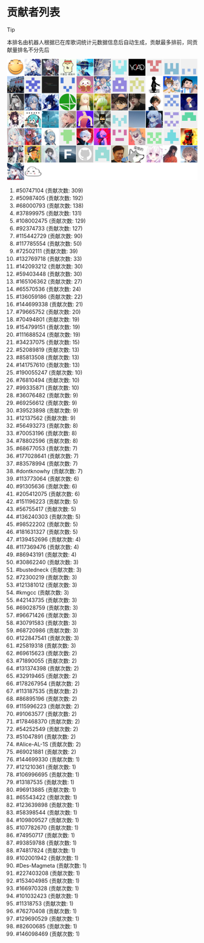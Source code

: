 # 贡献者列表

> [!TIP]
> 本排名由机器人根据已在库歌词统计元数据信息后自动生成，贡献最多排前，同贡献量排名不分先后

![贡献者头像画廊](./CONTRIBUTORS.svg)

1. #50747104 (贡献次数: 309)
2. #50987405 (贡献次数: 192)
3. #68000793 (贡献次数: 138)
4. #37899975 (贡献次数: 131)
5. #108002475 (贡献次数: 129)
6. #92374733 (贡献次数: 127)
7. #115442729 (贡献次数: 90)
8. #117785554 (贡献次数: 50)
9. #72502111 (贡献次数: 39)
10. #132769718 (贡献次数: 33)
11. #142093212 (贡献次数: 30)
12. #59403448 (贡献次数: 30)
13. #165106362 (贡献次数: 27)
14. #65570536 (贡献次数: 24)
15. #136059186 (贡献次数: 22)
16. #144699338 (贡献次数: 21)
17. #79665752 (贡献次数: 20)
18. #70494801 (贡献次数: 19)
19. #154799151 (贡献次数: 19)
20. #111688524 (贡献次数: 19)
21. #34237075 (贡献次数: 15)
22. #52089819 (贡献次数: 13)
23. #85813508 (贡献次数: 13)
24. #141757610 (贡献次数: 13)
25. #190055247 (贡献次数: 10)
26. #76810494 (贡献次数: 10)
27. #99335871 (贡献次数: 10)
28. #36076482 (贡献次数: 9)
29. #69256612 (贡献次数: 9)
30. #39523898 (贡献次数: 9)
31. #12137562 (贡献次数: 9)
32. #56493273 (贡献次数: 8)
33. #70053196 (贡献次数: 8)
34. #78802596 (贡献次数: 8)
35. #68677053 (贡献次数: 7)
36. #177028641 (贡献次数: 7)
37. #83578994 (贡献次数: 7)
38. #dontknowhy (贡献次数: 7)
39. #113773064 (贡献次数: 6)
40. #91305636 (贡献次数: 6)
41. #205412075 (贡献次数: 6)
42. #151196223 (贡献次数: 5)
43. #56755417 (贡献次数: 5)
44. #136240303 (贡献次数: 5)
45. #98522202 (贡献次数: 5)
46. #181631327 (贡献次数: 5)
47. #139452696 (贡献次数: 4)
48. #117369476 (贡献次数: 4)
49. #86943191 (贡献次数: 4)
50. #30862240 (贡献次数: 3)
51. #bustedneck (贡献次数: 3)
52. #72300219 (贡献次数: 3)
53. #121381012 (贡献次数: 3)
54. #kmgcc (贡献次数: 3)
55. #42143735 (贡献次数: 3)
56. #69028759 (贡献次数: 3)
57. #96671426 (贡献次数: 3)
58. #30791583 (贡献次数: 3)
59. #68720986 (贡献次数: 3)
60. #122847541 (贡献次数: 3)
61. #25819318 (贡献次数: 3)
62. #69615623 (贡献次数: 2)
63. #71890055 (贡献次数: 2)
64. #131374398 (贡献次数: 2)
65. #32919465 (贡献次数: 2)
66. #178267954 (贡献次数: 2)
67. #113187535 (贡献次数: 2)
68. #86895196 (贡献次数: 2)
69. #115996223 (贡献次数: 2)
70. #91063577 (贡献次数: 2)
71. #178468370 (贡献次数: 2)
72. #54252549 (贡献次数: 2)
73. #51047891 (贡献次数: 2)
74. #Alice-AL-1S (贡献次数: 2)
75. #69021881 (贡献次数: 2)
76. #144699330 (贡献次数: 1)
77. #121210361 (贡献次数: 1)
78. #106996695 (贡献次数: 1)
79. #13187535 (贡献次数: 1)
80. #96913885 (贡献次数: 1)
81. #65543422 (贡献次数: 1)
82. #123639898 (贡献次数: 1)
83. #58398544 (贡献次数: 1)
84. #109809527 (贡献次数: 1)
85. #107782670 (贡献次数: 1)
86. #74950717 (贡献次数: 1)
87. #93859788 (贡献次数: 1)
88. #74817824 (贡献次数: 1)
89. #102001942 (贡献次数: 1)
90. #Des-Magmeta (贡献次数: 1)
91. #227403208 (贡献次数: 1)
92. #153404985 (贡献次数: 1)
93. #166970328 (贡献次数: 1)
94. #101032423 (贡献次数: 1)
95. #11318753 (贡献次数: 1)
96. #76270408 (贡献次数: 1)
97. #129690529 (贡献次数: 1)
98. #82600685 (贡献次数: 1)
99. #146098469 (贡献次数: 1)
